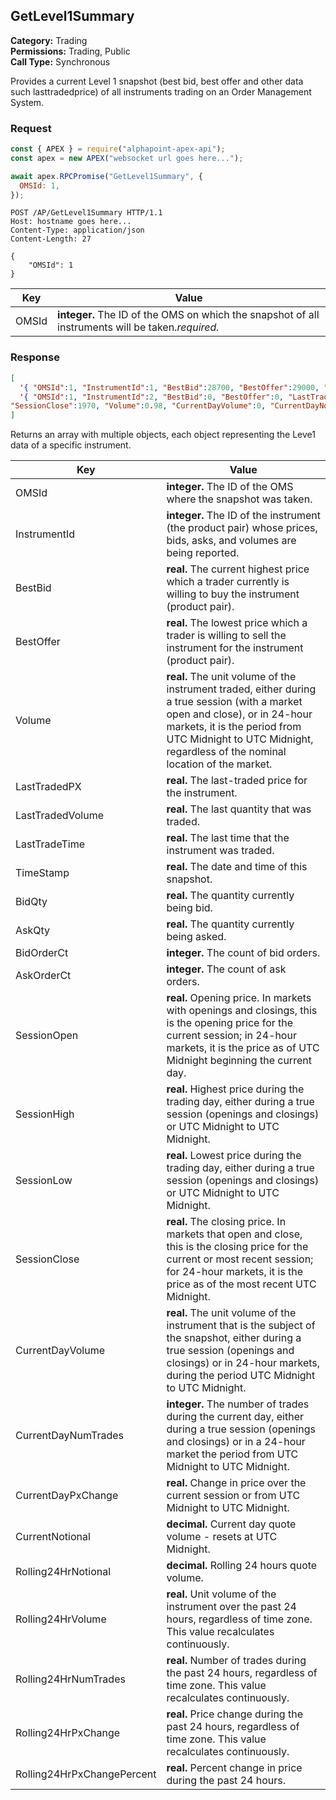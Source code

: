 ## GetLevel1Summary

**Category:** Trading<br />
**Permissions:** Trading, Public<br />
**Call Type:** Synchronous

Provides a current Level 1 snapshot (best bid, best offer and other data such lasttradedprice) of all instruments trading on an Order Management System.

### Request

```javascript
const { APEX } = require("alphapoint-apex-api");
const apex = new APEX("websocket url goes here...");

await apex.RPCPromise("GetLevel1Summary", {
  OMSId: 1,
});
```

```http
POST /AP/GetLevel1Summary HTTP/1.1
Host: hostname goes here...
Content-Type: application/json
Content-Length: 27

{
    "OMSId": 1
}
```

| Key   | Value                                                                                             |
| ----- | ------------------------------------------------------------------------------------------------- |
| OMSId | **integer.** The ID of the OMS on which the snapshot of all instruments will be taken._required._ |

### Response

```json
[
  '{ "OMSId":1, "InstrumentId":1, "BestBid":28700, "BestOffer":29000, "LastTradedPx":29000, "LastTradedQty":0.001, "LastTradeTime":1679466290437, "SessionOpen":28000, "SessionHigh":29000, "SessionLow":28000, "SessionClose":29000, "Volume":0.001, "CurrentDayVolume":0.222, "CurrentDayNotional":6425.000, "CurrentDayNumTrades":5, "CurrentDayPxChange":1000, "Rolling24HrVolume":0.0000000000000000000000000000, "Rolling24HrNotional":0.0000000000000000000000000, "Rolling24NumTrades":0, "Rolling24HrPxChange":0, "TimeStamp":"1679466290440", "BidQty":0.5, "AskQty":0.5, "BidOrderCt":0, "AskOrderCt":0, "Rolling24HrPxChangePercent":0 }',
  '{ "OMSId":1, "InstrumentId":2, "BestBid":0, "BestOffer":0, "LastTradedPx":1970, "LastTradedQty":0.98, "LastTradeTime":1676397856371, "SessionOpen":0, "SessionHigh":0, "SessionLow":0,
"SessionClose":1970, "Volume":0.98, "CurrentDayVolume":0, "CurrentDayNotional":0, "CurrentDayNumTrades":0, "CurrentDayPxChange":0, "Rolling24HrVolume":0.000, "Rolling24HrNotional":0.000, "Rolling24NumTrades":0, "Rolling24HrPxChange":0, "TimeStamp":"1679371195961", "BidQty":0, "AskQty":0, "BidOrderCt":0, "AskOrderCt":0, "Rolling24HrPxChangePercent":0 }'
]
```

Returns an array with multiple objects, each object representing the Leve1 data of a specific instrument.

| Key                        | Value                                                                                                                                                                                                                                         |
| -------------------------- | --------------------------------------------------------------------------------------------------------------------------------------------------------------------------------------------------------------------------------------------- |
| OMSId                      | **integer.** The ID of the OMS where the snapshot was taken.                                                                                                                                                                                  |
| InstrumentId               | **integer.** The ID of the instrument (the product pair) whose prices, bids, asks, and volumes are being reported.                                                                                                                            |
| BestBid                    | **real.** The current highest price which a trader currently is willing to buy the instrument (product pair).                                                                                                                                 |
| BestOffer                  | **real.** The lowest price which a trader is willing to sell the instrument for the instrument (product pair).                                                                                                                                |
| Volume                     | **real.** The unit volume of the instrument traded, either during a true session (with a market open and close), or in 24-hour markets, it is the period from UTC Midnight to UTC Midnight, regardless of the nominal location of the market. |
| LastTradedPX               | **real.** The last-traded price for the instrument.                                                                                                                                                                                           |
| LastTradedVolume           | **real.** The last quantity that was traded.                                                                                                                                                                                                  |
| LastTradeTime              | **real.** The last time that the instrument was traded.                                                                                                                                                                                       |
| TimeStamp                  | **real.** The date and time of this snapshot.                                                                                                                                                                                                 |
| BidQty                     | **real.** The quantity currently being bid.                                                                                                                                                                                                   |
| AskQty                     | **real.** The quantity currently being asked.                                                                                                                                                                                                 |
| BidOrderCt                 | **integer.** The count of bid orders.                                                                                                                                                                                                         |
| AskOrderCt                 | **integer.** The count of ask orders.                                                                                                                                                                                                         |
| SessionOpen                | **real.** Opening price. In markets with openings and closings, this is the opening price for the current session; in 24-hour markets, it is the price as of UTC Midnight beginning the current day.                                          |
| SessionHigh                | **real.** Highest price during the trading day, either during a true session (openings and closings) or UTC Midnight to UTC Midnight.                                                                                                         |
| SessionLow                 | **real.** Lowest price during the trading day, either during a true session (openings and closings) or UTC Midnight to UTC Midnight.                                                                                                          |
| SessionClose               | **real.** The closing price. In markets that open and close, this is the closing price for the current or most recent session; for 24-hour markets, it is the price as of the most recent UTC Midnight.                                       |
| CurrentDayVolume           | **real.** The unit volume of the instrument that is the subject of the snapshot, either during a true session (openings and closings) or in 24-hour markets, during the period UTC Midnight to UTC Midnight.                                  |
| CurrentDayNumTrades        | **integer.** The number of trades during the current day, either during a true session (openings and closings) or in a 24-hour market the period from UTC Midnight to UTC Midnight.                                                           |
| CurrentDayPxChange         | **real.** Change in price over the current session or from UTC Midnight to UTC Midnight.                                                                                                                                                      |
| CurrentNotional            | **decimal.** Current day quote volume - resets at UTC Midnight.                                                                                                                                                                               |
| Rolling24HrNotional        | **decimal.** Rolling 24 hours quote volume.                                                                                                                                                                                                   |
| Rolling24HrVolume          | **real.** Unit volume of the instrument over the past 24 hours, regardless of time zone. This value recalculates continuously.                                                                                                                |
| Rolling24HrNumTrades       | **real.** Number of trades during the past 24 hours, regardless of time zone. This value recalculates continuously.                                                                                                                           |
| Rolling24HrPxChange        | **real.** Price change during the past 24 hours, regardless of time zone. This value recalculates continuously.                                                                                                                               |
| Rolling24HrPxChangePercent | **real.** Percent change in price during the past 24 hours.                                                                                                                                                                                   |
